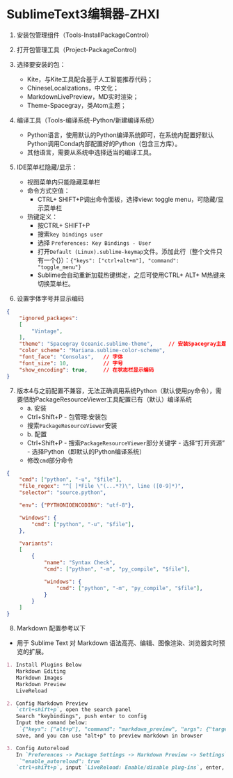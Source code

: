 # SublimeText3编辑器-ZHXI

1. 安装包管理组件（Tools-InstallPackageControl）
2. 打开包管理工具（Project-PackageControl)
3. 选择要安装的包：
   - Kite，与Kite工具配合基于人工智能推荐代码；
   - ChineseLocalizations，中文化；
   - MarkdownLivePreview，MD实时渲染；
   - Theme-Spacegray，类Atom主题；
4. 编译工具（Tools-编译系统-Python/新建编译系统）
   - Python语言，使用默认的Python编译系统即可，在系统内配置好默认Python调用Conda内部配置好的Python（包含三方库）。
   - 其他语言，需要从系统中选择适当的编译工具。
5. IDE菜单栏隐藏/显示：
   - 视图菜单内只能隐藏菜单栏
   - 命令方式空值：
     - CTRL+ SHIFT+P调出命令面板，选择view: toggle menu，可隐藏/显示菜单栏
   - 热键定义：
     - 按CTRL+ SHIFT+P
     - 搜索`key bindings user`
     - 选择 `Preferences: Key Bindings - User`
     - 打开`Default (Linux).sublime-keymap`文件。添加此行（整个文件只有一个{}）：`{"keys": ["ctrl+alt+m"], "command": "toggle_menu"}`
     - Sublime会自动重新加载热键绑定，之后可使用CTRL+ ALT+ M热键来切换菜单栏。

6. 设置字体字号并显示编码
```json
{
	"ignored_packages":
	[
		"Vintage",
	],
	"theme": "Spacegray Oceanic.sublime-theme",     // 安装Spacegray主题并设置才有
	"color_scheme": "Mariana.sublime-color-scheme",
	"font_face": "Consolas",   // 字体
	"font_size": 10,           // 字号
	"show_encoding": true,     // 在状态栏显示编码
}
```

7. 版本4与之前配置不兼容，无法正确调用系统Python（默认使用py命令），需要借助PackageResourceViewer工具配置已有（默认）编译系统
    - a. 安装
    - Ctrl+Shift+P - 包管理:安装包
    - 搜索`PackageResourceViewer`安装
    - b. 配置
    - Ctrl+Shift+P - 搜索`PackageResourceViewer`部分关键字 - 选择“打开资源” - 选择Python（即默认的Python编译系统）
    - 修改`cmd`部分命令
```json
{
    "cmd": ["python", "-u", "$file"],
    "file_regex": "^[ ]*File \"(...*?)\", line ([0-9]*)",
    "selector": "source.python",

    "env": {"PYTHONIOENCODING": "utf-8"},

    "windows": {
        "cmd": ["python", "-u", "$file"],
    },

    "variants":
    [
        {
            "name": "Syntax Check",
            "cmd": ["python", "-m", "py_compile", "$file"],

            "windows": {
                "cmd": ["python", "-m", "py_compile", "$file"],
            }
        }
    ]
}
```

8. Markdown 配置参考以下
- 用于 Sublime Text 对 Markdown 语法高亮、编辑、图像渲染、浏览器实时预览的扩展。
``` md
1. Install Plugins Below
   Markdown Editing
   Markdown Images
   Markdown Preview
   LiveReload

2. Config Markdown Preview
   `ctrl+shift+p`, open the search panel
   Search "keybindings", push enter to config
   Input the comand below:
    `{"keys": ["alt+p"], "command": "markdown_preview", "args": {"target": "browser", "parser":"markdown"}}`
   save, and you can use "alt+p" to preview markdown in browser

3. Config Autoreload
   In `Preferences -> Package Settings -> Markdown Preview -> Settings`, set as below:
    `"enable_autoreload": true`
   `ctrl+shift+p`, input `LiveReload: Enable/disable plug-ins`, enter, select `Simple Reload with delay (400ms)` or `Simple Reload`
```
